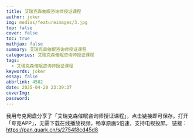 ```yaml
---
title: 艾瑞克森催眠咨询师授证课程
author: joker
img: medias/featureimages/3.jpg
top: false
cover: false
toc: true
mathjax: false
summary: 艾瑞克森催眠咨询师授证课程
categories: 艾瑞克森催眠咨询师授证课程
tags:
  - 艾瑞克森催眠咨询师授证课程
keywords: joker
essay: false
abbrlink: 4582
date: 2025-04-20 23:39:37
coverImg:
password:
---
```


我用夸克网盘分享了「艾瑞克森催眠咨询师授证课程」，点击链接即可保存。打开「夸克APP」，无需下载在线播放视频，畅享原画5倍速，支持电视投屏。
链接：https://pan.quark.cn/s/2754f8cd45d8
